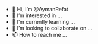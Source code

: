 - 👋 Hi, I’m @AymanRefat
- 👀 I’m interested in ...
- 🌱 I’m currently learning ...
- 💞️ I’m looking to collaborate on ...
- 📫 How to reach me ...

<!---
AymanRefat/AymanRefat is a ✨ special ✨ repository because its `README.md` (this file) appears on your GitHub profile.
You can click the Preview link to take a look at your changes.
--->
